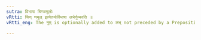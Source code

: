 ```yaml
---
sutra: विभाषा चिण्ळमुलोः
vRtti: चिण् णमुल् इत्येतयोर्विभाषा लभेर्नुम्भवति ॥
vRtti_eng: The नुम् is optionally added to लभ् not preceded by a Preposition, before the चिण् Aorist and the Absolutive णमुल् ॥

---
```

